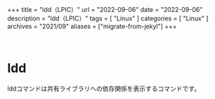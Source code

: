 +++
title = "ldd（LPIC）"
url = "2022-09-06"
date = "2022-09-06"
description = "ldd（LPIC）"
tags = [
  "Linux"
]
categories = [
  "Linux"
]
archives = "2021/09"
aliases = ["migrate-from-jekyl"]
+++

<br>

# ldd

lddコマンドは共有ライブラリへの依存関係を表示するコマンドです。
